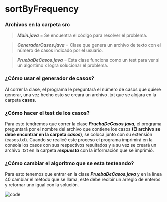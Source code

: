 # sortByFrequency

### Archivos en la carpeta src

>***Main.java*** = Se encuentra el código para resolver el problema.

>***GeneradorCasos.java*** = Clase que genera un archivo de texto con el número de casos indicado por el usuario.

>***PruebaDeCasos.java*** = Esta clase funciona como un test para ver si un algortimo x logra solucionar el problema.

### ¿Cómo usar el generador de casos?
Al correr la clase, el programa le preguntará el número de casos que quiere generar, una vez hecho esto se creará un archivo .txt que se alojara en la carpeta **casos**.


### ¿Cómo hacer el test de los casos?
Para esto tendremos que correr la clase ***PruebaDeCasos.java***, el programa preguntará por el nombre del archivo que contiene los casos **(El archivo se debe encontrar en la carpeta ***casos***)**, se coloca junto con su extensión (casos.txt). Cuando se realicé este proceso el programa imprimirá en la consola los casos con sus respectivos resultados y a su vez se creará un archivo .txt en la carpeta ***respuesta*** con la información que se imprimió. 

### ¿Cómo cambiar el algoritmo que se esta testeando?

Para esto tenemos que entrar en la clase ***PruebaDeCasos.java*** y en la línea 40 cambiar el método que se llama, este debe recibir un arreglo de enteros y retornar uno igual con la solución. 



![code](https://user-images.githubusercontent.com/62387528/198905161-74d619d0-bc59-4a45-a618-5782f51d0bc9.png)

